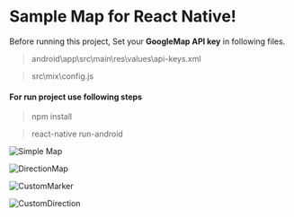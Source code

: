 
# Sample Map for React Native!

  

Before running this project, Set your **GoogleMap API key** in following files.

> android\app\src\main\res\values\api-keys.xml

  

> src\mix\config.js

  

#### For run project use following steps

> npm install

  

> react-native run-android

![Simple Map](https://github.com/binbytes/react-native-sample-map/blob/master/screenshot/68747470733a2f2f6c68332e676f6f676c6575736572636f6e74656e742e636f6d2f69477348427334725655363469384b4d5252467357705372505a52756b473253446a667a496d656f66387933335a445636783330617a665775334c53784b435535414d565378514f4d704974.jpeg)

![DirectionMap](https://github.com/binbytes/react-native-sample-map/blob/master/screenshot/68747470733a2f2f6c68332e676f6f676c6575736572636f6e74656e742e636f6d2f5167676c5a6a565139487a644676547644645f69526c41737332304f556b326b49684a51364f45474442384e6a655075724f61554939496476474b37535832486b7944576671673968467149.jpeg?raw=true)

![CustomMarker](https://github.com/binbytes/react-native-sample-map/blob/master/screenshot/68747470733a2f2f6c68332e676f6f676c6575736572636f6e74656e742e636f6d2f6841536d486c695675364f45424d4a435376694d743956474c5351616a7662534d456c326b5a664a443649514e586f533063716954765950467172566d377832756e44365836706e326f6639.gif?raw=true)

![CustomDirection](https://github.com/binbytes/react-native-sample-map/blob/master/screenshot/68747470733a2f2f6c68332e676f6f676c6575736572636f6e74656e742e636f6d2f4f54596d5757557764524e5a5544772d4d4d504353564f4e646263374b6b5a516c337366453438455668444e2d50614b65485f6e6b56754c704c35516c616772504550677a53385134624662.gif?raw=true)